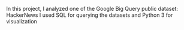 In this project, I analyzed one of the Google Big Query public dataset: HackerNews
I used SQL for querying the datasets and Python 3 for visualization
